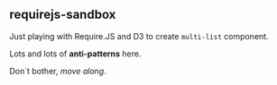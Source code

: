 ## requirejs-sandbox

Just playing with Require.JS and D3 to create `multi-list` component.

Lots and lots of **anti-patterns** here.

Don`t bother, *move along*.